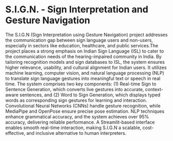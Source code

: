 # S.I.G.N. - Sign Interpretation and Gesture Navigation

The S.I.G.N (Sign Interpretation using Gesture Navigation) project addresses the communication gap between sign language users and non-users, especially in sectors like education, healthcare, and public services.The project places a strong emphasis on Indian Sign Language (ISL) to cater to the communication needs of the hearing-impaired community in India. By tailoring recognition models and sign databases to ISL, the system ensures higher relevance, usability, and cultural alignment for Indian users. It utilizes machine learning, computer vision, and natural language processing (NLP) to translate sign language gestures into meaningful text or speech in real time. The system comprises two key components: (1) Real-time Sign to Sentence Generation, which converts live gestures into accurate, context-aware sentences, and (2) Word to Sign Generation, which displays typed words as corresponding sign gestures for learning and interaction.
Convolutional Neural Networks (CNNs) handle gesture recognition, while MediaPipe and OpenPose ensure precise pose estimation. NLP techniques enhance grammatical accuracy, and the system achieves over 95% accuracy, delivering reliable performance. A Streamlit-based interface enables smooth real-time
interaction, making S.I.G.N a scalable, cost-effective, and inclusive alternative to human interpreters.
